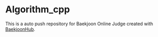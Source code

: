 # Algorithm_cpp
This is a auto push repository for Baekjoon Online Judge created with [BaekjoonHub](https://github.com/BaekjoonHub/BaekjoonHub).
